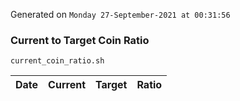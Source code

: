 Generated on `Monday 27-September-2021 at 00:31:56`

### Current to Target Coin Ratio
`current_coin_ratio.sh`

Date|Current|Target|Ratio
---|---|---|---
